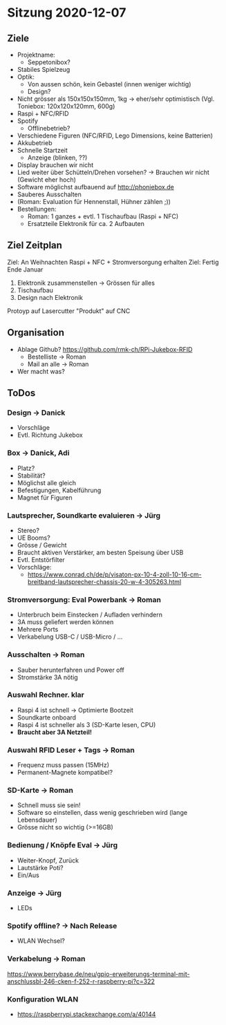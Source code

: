 # Sitzung 2020-12-07

## Ziele
- Projektname: 
  - Seppetonibox?
- Stabiles Spielzeug
- Optik: 
  - Von aussen schön, kein Gebastel (innen weniger wichtig)
  - Design?
- Nicht grösser als 150x150x150mm, 1kg -> eher/sehr optimistisch (Vgl. Toniebox: 120x120x120mm, 600g)
- Raspi + NFC/RFID
- Spotify
  - Offlinebetrieb?
- Verschiedene Figuren (NFC/RFID, Lego Dimensions, keine Batterien)
- Akkubetrieb
- Schnelle Startzeit
  - Anzeige (blinken, ??)
- Display brauchen wir nicht
- Lied weiter über Schütteln/Drehen vorsehen? -> Brauchen wir nicht (Gewicht eher hoch)
- Software möglichst aufbauend auf http://phoniebox.de
- Sauberes Ausschalten
- (Roman: Evaluation für Hennenstall, Hühner zählen ;))
- Bestellungen:
  - Roman: 1 ganzes + evtl. 1 Tischaufbau (Raspi + NFC)
  - Ersatzteile Elektronik für ca. 2 Aufbauten

## Ziel Zeitplan
Ziel: An Weihnachten Raspi + NFC + Stromversorgung erhalten
Ziel: Fertig Ende Januar

1. Elektronik zusammenstellen -> Grössen für alles
2. Tischaufbau
3. Design nach Elektronik

Protoyp auf Lasercutter 
"Produkt" auf CNC



## Organisation
- Ablage Github? https://github.com/rmk-ch/RPi-Jukebox-RFID
  - Bestelliste -> Roman
  - Mail an alle -> Roman
- Wer macht was?



## ToDos
### Design -> Danick
- Vorschläge
- Evtl. Richtung Jukebox

### Box -> Danick, Adi
- Platz?
- Stabilität?
- Möglichst alle gleich
- Befestigungen, Kabelführung
- Magnet für Figuren

### Lautsprecher, Soundkarte evaluieren -> Jürg
- Stereo?
- UE Booms?
- Grösse / Gewicht
- Braucht aktiven Verstärker, am besten Speisung über USB
- Evtl. Entstörfilter
- Vorschläge:
  - https://www.conrad.ch/de/p/visaton-px-10-4-zoll-10-16-cm-breitband-lautsprecher-chassis-20-w-4-305263.html

### Stromversorgung: Eval Powerbank -> Roman
- Unterbruch beim Einstecken / Aufladen verhindern
- 3A muss geliefert werden können
- Mehrere Ports
- Verkabelung USB-C / USB-Micro / ...

### Ausschalten -> Roman
- Sauber herunterfahren und Power off
- Stromstärke 3A nötig

### Auswahl Rechner. klar
- Raspi 4 ist schnell -> Optimierte Bootzeit
- Soundkarte onboard
- Raspi 4 ist schneller als 3 (SD-Karte lesen, CPU)
- **Braucht aber 3A Netzteil!**

### Auswahl RFID Leser + Tags -> Roman
- Frequenz muss passen (15MHz)
- Permanent-Magnete kompatibel?

### SD-Karte -> Roman
- Schnell muss sie sein!
- Software so einstellen, dass wenig geschrieben wird (lange Lebensdauer)
- Grösse nicht so wichtig (>=16GB)

### Bedienung / Knöpfe Eval -> Jürg
- Weiter-Knopf, Zurück
- Lautstärke Poti?
- Ein/Aus

### Anzeige -> Jürg
- LEDs

### Spotify offline? -> Nach Release
- WLAN Wechsel?

### Verkabelung -> Roman
https://www.berrybase.de/neu/gpio-erweiterungs-terminal-mit-anschlussbl-246-cken-f-252-r-raspberry-pi?c=322

### Konfiguration WLAN
- https://raspberrypi.stackexchange.com/a/40144

